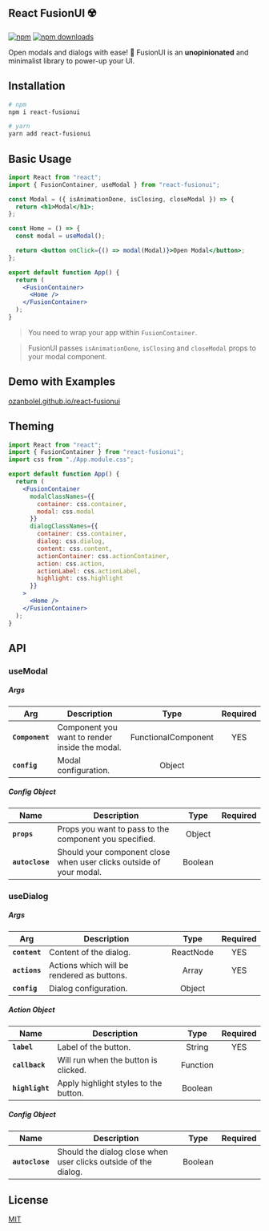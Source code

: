## React FusionUI ☢️

[![npm](https://img.shields.io/npm/v/react-fusionui.svg)](https://www.npmjs.com/package/react-fusionui) [![npm downloads](https://img.shields.io/npm/dt/react-fusionui.svg)](https://www.npmjs.com/package/react-fusionui)

Open modals and dialogs with ease! 🚀 FusionUI is an **unopinionated** and minimalist library to power-up your UI.

## **Installation**

```bash
# npm
npm i react-fusionui

# yarn
yarn add react-fusionui
```

## **Basic Usage**

```jsx
import React from "react";
import { FusionContainer, useModal } from "react-fusionui";

const Modal = ({ isAnimationDone, isClosing, closeModal }) => {
  return <h1>Modal</h1>;
};

const Home = () => {
  const modal = useModal();

  return <button onClick={() => modal(Modal)}>Open Modal</button>;
};

export default function App() {
  return (
    <FusionContainer>
      <Home />
    </FusionContainer>
  );
}
```

> You need to wrap your app within `FusionContainer`.

> FusionUI passes `isAnimationDone`, `isClosing` and `closeModal` props to your modal component.

## **Demo with Examples**

[ozanbolel.github.io/react-fusionui](https://ozanbolel.github.io/react-fusionui)

## **Theming**

```jsx
import React from "react";
import { FusionContainer } from "react-fusionui";
import css from "./App.module.css";

export default function App() {
  return (
    <FusionContainer
      modalClassNames={{
        container: css.container,
        modal: css.modal
      }}
      dialogClassNames={{
        container: css.container,
        dialog: css.dialog,
        content: css.content,
        actionContainer: css.actionContainer,
        action: css.action,
        actionLabel: css.actionLabel,
        highlight: css.highlight
      }}
    >
      <Home />
    </FusionContainer>
  );
}
```

## **API**

### **useModal**

##### Args

| Arg             | Description                                    |        Type         | Required |
| --------------- | ---------------------------------------------- | :-----------------: | :------: |
| **`Component`** | Component you want to render inside the modal. | FunctionalComponent |   YES    |
| **`config`**    | Modal configuration.                           |       Object        |          |

##### Config Object

| Name            | Description                                                         |  Type   | Required |
| --------------- | ------------------------------------------------------------------- | :-----: | :------: |
| **`props`**     | Props you want to pass to the component you specified.              | Object  |          |
| **`autoclose`** | Should your component close when user clicks outside of your modal. | Boolean |          |

### **useDialog**

##### Args

| Arg           | Description                                |   Type    | Required |
| ------------- | ------------------------------------------ | :-------: | :------: |
| **`content`** | Content of the dialog.                     | ReactNode |   YES    |
| **`actions`** | Actions which will be rendered as buttons. |   Array   |   YES    |
| **`config`**  | Dialog configuration.                      |  Object   |          |

##### Action Object

| Name            | Description                           |   Type   | Required |
| --------------- | ------------------------------------- | :------: | :------: |
| **`label`**     | Label of the button.                  |  String  |   YES    |
| **`callback`**  | Will run when the button is clicked.  | Function |          |
| **`highlight`** | Apply highlight styles to the button. | Boolean  |          |

##### Config Object

| Name            | Description                                                     |  Type   | Required |
| --------------- | --------------------------------------------------------------- | :-----: | :------: |
| **`autoclose`** | Should the dialog close when user clicks outside of the dialog. | Boolean |          |

## License

[MIT](https://github.com/ozanbolel/react-fusionui/blob/master/LICENSE)
